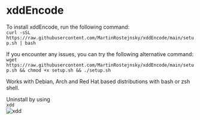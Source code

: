 # xddEncode
To install xddEncode, run the following command:\
`curl -sSL https://raw.githubusercontent.com/MartinRostejnsky/xddEncode/main/setup.sh | bash`

If you encounter any issues, you can try the following alternative command:\
`wget https://raw.githubusercontent.com/MartinRostejnsky/xddEncode/main/setup.sh && chmod +x setup.sh && ./setup.sh`

Works with Debian, Arch and Red Hat based distributions with bash or zsh shell. 

Uninstall by using\
`xdd`\
![xdd](https://media.discordapp.net/attachments/991399177420554310/1073253052611575828/Xdd.gif)
